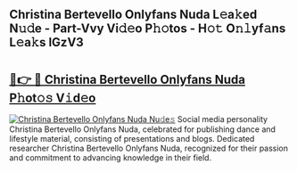 ## Christina Bertevello Onlyfans Nuda L𝚎a𝚔ed N𝚞𝚍e - Part-Vvy Vi𝚍𝚎o P𝚑𝚘tos - H𝚘𝚝 O𝚗𝚕yf𝚊ns L𝚎a𝚔s lGzV3

# <h2><a href="http://kf8gcy7.oniu.top/?m=Christina+Bertevello+Onlyfans+Nuda">🔗👉 🔴 Christina Bertevello Onlyfans Nuda P𝚑ot𝚘𝚜 V𝚒d𝚎o</a></h2>

[![Christina Bertevello Onlyfans Nuda Nu𝚍e𝚜](https://i.imgur.com/0qMVB7G.gif)](http://kf8gcy7.oniu.top/?m=Christina+Bertevello+Onlyfans+Nuda)
Social media personality Christina Bertevello Onlyfans Nuda, celebrated for publishing dance and lifestyle material, consisting of presentations and blogs. Dedicated researcher Christina Bertevello Onlyfans Nuda, recognized for their passion and commitment to advancing knowledge in their field.  
